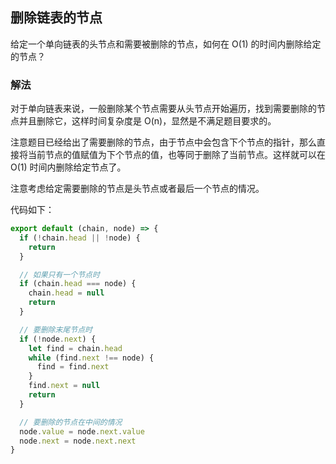 ## 删除链表的节点

给定一个单向链表的头节点和需要被删除的节点，如何在 O(1) 的时间内删除给定的节点？

### 解法

对于单向链表来说，一般删除某个节点需要从头节点开始遍历，找到需要删除的节点并且删除它，这样时间复杂度是 O(n)，显然是不满足题目要求的。

注意题目已经给出了需要删除的节点，由于节点中会包含下个节点的指针，那么直接将当前节点的值赋值为下个节点的值，也等同于删除了当前节点。这样就可以在 O(1) 时间内删除给定节点了。

注意考虑给定需要删除的节点是头节点或者最后一个节点的情况。

代码如下：

```js
export default (chain, node) => {
  if (!chain.head || !node) {
    return
  }

  // 如果只有一个节点时
  if (chain.head === node) {
    chain.head = null
    return
  }

  // 要删除末尾节点时
  if (!node.next) {
    let find = chain.head
    while (find.next !== node) {
      find = find.next
    }
    find.next = null
    return
  }

  // 要删除的节点在中间的情况
  node.value = node.next.value
  node.next = node.next.next
}
```
